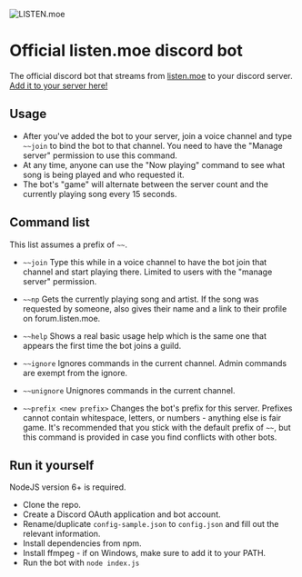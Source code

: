![LISTEN.moe](https://i.imgur.com/t8Zg2YJ.jpg)
# Official listen.moe discord bot

The official discord bot that streams from [listen.moe](https://listen.moe) to your discord server. [Add it to your server here!](https://discordapp.com/oauth2/authorize?&client_id=222167140004790273&scope=bot&permissions=36702208)

## Usage

- After you've added the bot to your server, join a voice channel and type `~~join` to bind the bot to that channel. You need to have the "Manage server" permission to use this command.
- At any time, anyone can use the "Now playing" command to see what song is being played and who requested it.
- The bot's "game" will alternate between the server count and the currently playing song every 15 seconds.

## Command list

This list assumes a prefix of `~~`.

- `~~join`
  Type this while in a voice channel to have the bot join that channel and start playing there. Limited to users with the "manage server" permission.

- `~~np`
  Gets the currently playing song and artist. If the song was requested by someone, also gives their name and a link to their profile on forum.listen.moe.

- `~~help`
  Shows a real basic usage help which is the same one that appears the first time the bot joins a guild.

- `~~ignore`
  Ignores commands in the current channel. Admin commands are exempt from the ignore.

- `~~unignore`
  Unignores commands in the current channel.

- `~~prefix <new prefix>`
  Changes the bot's prefix for this server. Prefixes cannot contain whitespace, letters, or numbers - anything else is fair game. It's recommended that you stick with the default prefix of `~~`, but this command is provided in case you find conflicts with other bots.

## Run it yourself

NodeJS version 6+ is required. 

- Clone the repo.
- Create a Discord OAuth application and bot account.
- Rename/duplicate `config-sample.json` to `config.json` and fill out the relevant information.
- Install dependencies from npm.
- Install ffmpeg - if on Windows, make sure to add it to your PATH.
- Run the bot with `node index.js`
